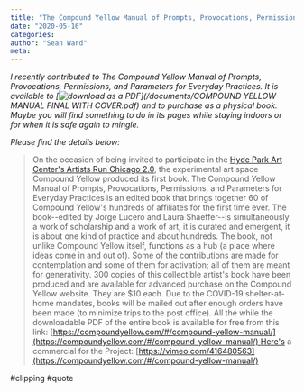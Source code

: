 ```yaml
---
title: "The Compound Yellow Manual of Prompts, Provocations, Permissions, and Parameters for Everyday Practices"
date: "2020-05-16"
categories:
author: "Sean Ward"
meta:
---
```


*I recently contributed to The Compound Yellow Manual of Prompts, Provocations, Permissions, and Parameters for Everyday Practices. It is available to [![download as a PDF]()](/documents/COMPOUND YELLOW MANUAL FINAL WITH COVER.pdf) and to purchase as a physical book. Maybe you will find something to do in its pages while staying indoors or for when it is safe again to mingle.* 

*Please find the details below:*


> On the occasion of being invited to participate in the [Hyde Park Art Center's Artists Run Chicago 2.0](https://www.hydeparkart.org/exhibition-archive/artists-run-chicago-2-0/), the experimental art space Compound Yellow produced its first book. The Compound Yellow Manual of Prompts, Provocations, Permissions, and Parameters for Everyday Practices is an edited book that brings together 60 of Compound Yellow's hundreds of affiliates for the first time ever. The book--edited by Jorge Lucero and Laura Shaeffer--is simultaneously a work of scholarship and a work of art, it is curated and emergent, it is about one kind of practice and about hundreds. The book, not unlike Compound Yellow itself, functions as a hub (a place where ideas come in and out of). Some of the contributions are made for contemplation and some of them for activation; all of them are meant for generativity. 300 copies of this collectible artist's book have been produced and are available for advanced purchase on the Compound Yellow website. They are $10 each. Due to the COVID-19 shelter-at-home mandates, books will be mailed out after enough orders have been made (to minimize trips to the post office). All the while the downloadable PDF of the entire book is available for free from this link: [https://compoundyellow.com/#/compound-yellow-manual/](https://compoundyellow.com/#/compound-yellow-manual/) Here's a commercial for the Project: [https://vimeo.com/416480563](https://compoundyellow.com/#/compound-yellow-manual/)

#clipping
#quote